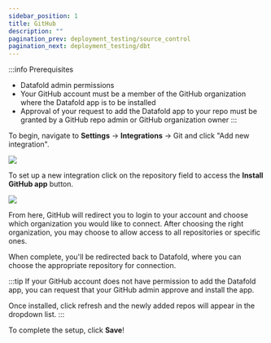 ```yaml
---
sidebar_position: 1
title: GitHub
description: ""
pagination_prev: deployment_testing/source_control
pagination_next: deployment_testing/dbt
---
```

<!-- :::caution
If you are on an on-prem deployment, you should first create a GitHub App for the integration. See [GitHub integration for Datafold on-prem](on-prem/content/github_on-prem.md) before proceeding with this tutorial.
::: -->

:::info Prerequisites
* Datafold admin permissions
* Your GitHub account must be a member of the GitHub organization where the Datafold app is to be installed
* Approval of your request to add the Datafold app to your repo must be granted by a GitHub repo admin or GitHub organization owner
:::

To begin, navigate to **Settings** &rarr; **Integrations** &rarr; Git and click "Add new integration".

![](/img/github_setup.png)

To set up a new integration click on the repository field to access the **Install GitHub app** button.

![](/img/github_install_button.png)

From here, GitHub will redirect you to login to your account and choose which organization you would like to connect. After choosing the right organization, you may choose to allow access to all repositories or specific ones. 

When complete, you'll be redirected back to Datafold, where you can choose the appropriate repository for connection. 

:::tip
If your GitHub account does not have permission to add the Datafold app, you can request that your GitHub admin approve and install the app.

Once installed, click refresh and the newly added repos will appear in the dropdown list.
:::

To complete the setup, click **Save**!